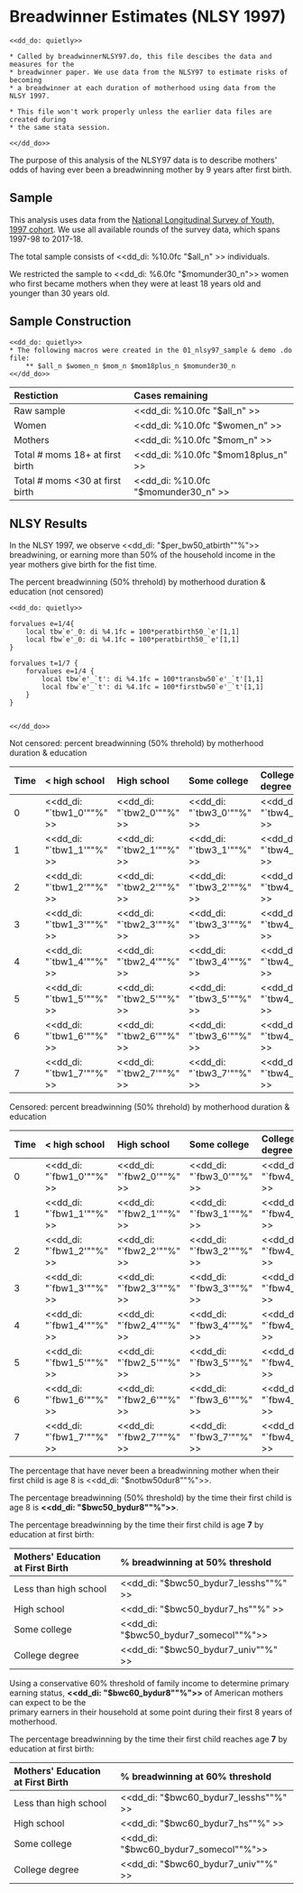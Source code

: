 Breadwinner Estimates (NLSY 1997)
================================================================================
~~~~
<<dd_do: quietly>>

* Called by breadwinnerNLSY97.do, this file descibes the data and measures for the 
* breadwinner paper. We use data from the NLSY97 to estimate risks of becoming 
* a breadwinner at each duration of motherhood using data from the NLSY 1997.

* This file won't work properly unless the earlier data files are created during 
* the same stata session.

<</dd_do>>
~~~~

The purpose of this analysis of the NLSY97 data is to describe mothers' odds of 
having ever been a breadwinning mother by 9 years after first birth. 

Sample
--------------------------------------------------------------------------------
This analysis uses data from the [National Longitudinal Survey of Youth, 1997 cohort](https://www.nlsinfo.org/content/cohorts/nlsy97).
We use all available rounds of the survey data, which spans 1997-98 to 2017-18.

The total sample consists of <<dd_di: %10.0fc "$all_n" >> individuals.

We restricted the sample to <<dd_di: %6.0fc "$momunder30_n">> women who first became 
mothers when they were at least 18 years old and younger than 30 years old.  

Sample Construction
--------------------------------------------------------------------------------
  
~~~~
<<dd_do: quietly>>
* The following macros were created in the 01_nlsy97_sample & demo .do file:
	** $all_n $women_n $mom_n $mom18plus_n $momunder30_n
<</dd_do>>
~~~~
  
|__Restiction__  						| __Cases remaining__ 					 |
|:--------------------------------------|:-------------------------------------- |
|Raw sample								|  <<dd_di: %10.0fc "$all_n" >> 		 |
|Women									|  <<dd_di: %10.0fc "$women_n" >>  		 |
|Mothers								|  <<dd_di: %10.0fc "$mom_n" >> 		 |
|Total # moms 18+ at first birth		|  <<dd_di: %10.0fc "$mom18plus_n" >> 	 |
|Total # moms <30 at first birth		|  <<dd_di: %10.0fc "$momunder30_n" >> 	 |

  
NLSY Results
--------------------------------------------------------------------------------

In the NLSY 1997, we observe <<dd_di: "$per_bw50_atbirth""%">> breadwining, 
or earning more than 50% of the household income in the year mothers give birth for the fist time. 

The percent breadwinning (50% threhold) by motherhood duration & education (not censored)
~~~~
<<dd_do: quietly>>

forvalues e=1/4{
	local tbw`e'_0: di %4.1fc = 100*peratbirth50_`e'[1,1]
	local fbw`e'_0: di %4.1fc = 100*peratbirth50_`e'[1,1]
}

forvalues t=1/7 {
	forvalues e=1/4 {
		local tbw`e'_`t': di %4.1fc = 100*transbw50`e'_`t'[1,1]
		local fbw`e'_`t': di %4.1fc = 100*firstbw50`e'_`t'[1,1]
	}
}


<</dd_do>>
~~~~

Not censored: percent breadwinning (50% threhold) by motherhood duration & education

| Time	| <  high school            | High school           | Some college               | College degree|
|:------|:--------------------------|:----------------------|:---------------------------|:-----------------------|
|	0	| <<dd_di: "`tbw1_0'""%" >>	| <<dd_di: "`tbw2_0'""%" >> | <<dd_di: "`tbw3_0'""%" >> | <<dd_di: "`tbw4_0'""%" >>
|	1	| <<dd_di: "`tbw1_1'""%" >> | <<dd_di: "`tbw2_1'""%" >> | <<dd_di: "`tbw3_1'""%" >> | <<dd_di: "`tbw4_1'""%" >>
|	2	| <<dd_di: "`tbw1_2'""%" >>	| <<dd_di: "`tbw2_2'""%" >> | <<dd_di: "`tbw3_2'""%" >> | <<dd_di: "`tbw4_2'""%" >>
|	3	| <<dd_di: "`tbw1_3'""%" >>	| <<dd_di: "`tbw2_3'""%" >> | <<dd_di: "`tbw3_3'""%" >> | <<dd_di: "`tbw4_3'""%" >>
|	4	| <<dd_di: "`tbw1_4'""%" >>	| <<dd_di: "`tbw2_4'""%" >> | <<dd_di: "`tbw3_4'""%" >> | <<dd_di: "`tbw4_4'""%" >>
|	5	| <<dd_di: "`tbw1_5'""%" >> | <<dd_di: "`tbw2_5'""%" >> | <<dd_di: "`tbw3_5'""%" >> | <<dd_di: "`tbw4_5'""%" >>
|	6	| <<dd_di: "`tbw1_6'""%" >> | <<dd_di: "`tbw2_6'""%" >> | <<dd_di: "`tbw3_6'""%" >> | <<dd_di: "`tbw4_6'""%" >>
|	7	| <<dd_di: "`tbw1_7'""%" >> | <<dd_di: "`tbw2_7'""%" >> | <<dd_di: "`tbw3_7'""%" >> | <<dd_di: "`tbw4_7'""%" >>

Censored: percent breadwinning (50% threhold) by motherhood duration & education

| Time	| <  high school            | High school           | Some college               | College degree|
|:------|:--------------------------|:----------------------|:---------------------------|:-----------------------|
|	0	| <<dd_di: "`fbw1_0'""%" >>	| <<dd_di: "`fbw2_0'""%" >> | <<dd_di: "`fbw3_0'""%" >> | <<dd_di: "`fbw4_0'""%" >>
|	1	| <<dd_di: "`fbw1_1'""%" >> | <<dd_di: "`fbw2_1'""%" >> | <<dd_di: "`fbw3_1'""%" >> | <<dd_di: "`fbw4_1'""%" >>
|	2	| <<dd_di: "`fbw1_2'""%" >>	| <<dd_di: "`fbw2_2'""%" >> | <<dd_di: "`fbw3_2'""%" >> | <<dd_di: "`fbw4_2'""%" >>
|	3	| <<dd_di: "`fbw1_3'""%" >>	| <<dd_di: "`fbw2_3'""%" >> | <<dd_di: "`fbw3_3'""%" >> | <<dd_di: "`fbw4_3'""%" >>
|	4	| <<dd_di: "`fbw1_4'""%" >>	| <<dd_di: "`fbw2_4'""%" >> | <<dd_di: "`fbw3_4'""%" >> | <<dd_di: "`fbw4_4'""%" >>
|	5	| <<dd_di: "`fbw1_5'""%" >> | <<dd_di: "`fbw2_5'""%" >> | <<dd_di: "`fbw3_5'""%" >> | <<dd_di: "`fbw4_5'""%" >>
|	6	| <<dd_di: "`fbw1_6'""%" >> | <<dd_di: "`fbw2_6'""%" >> | <<dd_di: "`fbw3_6'""%" >> | <<dd_di: "`fbw4_6'""%" >>
|	7	| <<dd_di: "`fbw1_7'""%" >> | <<dd_di: "`fbw2_7'""%" >> | <<dd_di: "`fbw3_7'""%" >> | <<dd_di: "`fbw4_7'""%" >>

The percentage that have never been a breadwinning mother when their first child is age 8 
is <<dd_di: "$notbw50dur8""%">>.

The percentage breadwinning (50% threshold) by the time their first child is age 8 is __<<dd_di: "$bwc50_bydur8""%">>__.

The percentage breadwinning by the time their first child is age **7** by education at first birth:

|__Mothers' Education at First Birth__	| __% breadwinning at 50% threshold__	 |
|:--------------------------------------|:-------------------------------------- |
|Less than high school			        |  <<dd_di: "$bwc50_bydur7_lesshs""%" >> |
|High school				            |  <<dd_di: "$bwc50_bydur7_hs""%" >> 	 |
|Some college				            |  <<dd_di: "$bwc50_bydur7_somecol""%">> |
|College degree			            	|  <<dd_di: "$bwc50_bydur7_univ""%" >> 	 |


Using a conservative 60% threshold of family income to determine primary earning status, 
__<<dd_di: "$bwc60_bydur8""%">>__ of American mothers can expect to be the  
primary earners in their household at some point during their first 8 years of motherhood.


The percentage breadwinning by the time their first child reaches age **7** by education at first birth:

|__Mothers' Education at First Birth__	| __% breadwinning at 60% threshold__	 |
|:--------------------------------------|:-------------------------------------- |	
|Less than high school					|  <<dd_di: "$bwc60_bydur7_lesshs""%" >> |
|High school							|  <<dd_di: "$bwc60_bydur7_hs""%" >> 	 |
|Some college							|  <<dd_di: "$bwc60_bydur7_somecol""%">> |
|College degree							|  <<dd_di: "$bwc60_bydur7_univ""%" >> 	 |
